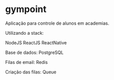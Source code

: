 # gympoint
Aplicação para controle de alunos em academias.

Utilizando a stack:

NodeJS
ReactJS
ReactNative

Base de dados: 
PostgreSQL

Filas de email:
Redis

Criação das filas:
Queue

